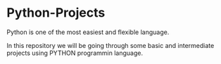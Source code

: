 # Python-Projects

Python is one of the most easiest and flexible language. 

In this repository we will be going through some basic and intermediate projects using PYTHON programmin language.
